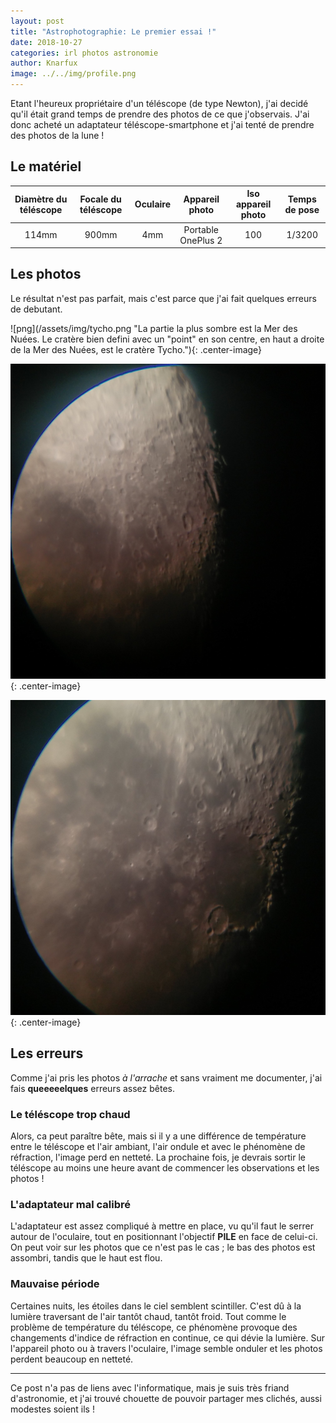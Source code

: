 ```yaml
---
layout: post
title: "Astrophotographie: Le premier essai !"
date: 2018-10-27
categories: irl photos astronomie
author: Knarfux
image: ../../img/profile.png
---
```


Etant l'heureux propriétaire d'un téléscope (de type Newton), j'ai decidé qu'il était grand temps de prendre des photos de ce que j'observais. J'ai donc acheté un adaptateur téléscope-smartphone et j'ai tenté de prendre des photos de la lune !

## Le matériel

|Diamètre du téléscope|Focale du téléscope|Oculaire|  Appareil photo  |Iso appareil photo|Temps de pose|
|:-------------------:|:-----------------:|:------:|:----------------:|:--------------------:|:-----------:|
|        114mm        |       900mm       |   4mm  |Portable OnePlus 2|      100      | 1/3200 |

## Les photos

Le résultat n'est pas parfait, mais c'est parce que j'ai fait quelques erreurs de debutant.

![png](/assets/img/tycho.png "La partie la plus sombre est la Mer des Nuées. Le cratère bien defini avec un "point" en son centre, en haut a droite de la Mer des Nuées, est le cratère Tycho."){: .center-image}

![png](/assets/img/mer_nuees.png "Le terminateur de la lune"){: .center-image}

![png](/assets/img/mer_humeurs.png "La Mer des Humeurs, au dessus du grand cratère Gassendi. On peut également voir le cratère Bullialdus au centre de la Mer des Nuées."){: .center-image}

## Les erreurs

Comme j'ai pris les photos *à l'arrache* et sans vraiment me documenter, j'ai fais **queeeeelques** erreurs assez bêtes.

### Le téléscope trop chaud

Alors, ca peut paraître bête, mais si il y a une différence de température entre le téléscope et l'air ambiant, l'air ondule et avec le phénomène de réfraction, l'image perd en netteté. La prochaine fois, je devrais sortir le téléscope au moins une heure avant de commencer les observations et les photos !

### L'adaptateur mal calibré

L'adaptateur est assez compliqué à mettre en place, vu qu'il faut le serrer autour de l'oculaire, tout en positionnant l'objectif **PILE** en face de celui-ci. On peut voir sur les photos que ce n'est pas le cas ; le bas des photos est assombri, tandis que le haut est flou.

### Mauvaise période

Certaines nuits, les étoiles dans le ciel semblent scintiller. C'est dû à la lumière traversant de l'air tantôt chaud, tantôt froid. Tout comme le problème de température du téléscope, ce phénomène provoque des changements d'indice de réfraction en continue, ce qui dévie la lumière. Sur l'appareil photo ou à travers l'oculaire, l'image semble onduler et les photos perdent beaucoup en netteté.

***

Ce post n'a pas de liens avec l'informatique, mais je suis très friand d'astronomie, et j'ai trouvé chouette de pouvoir partager mes clichés, aussi modestes soient ils !
